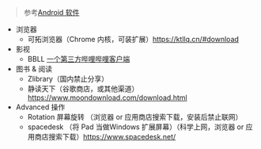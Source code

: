 > 参考[Android 软件](https://github.com/FvTure/favorite-of-FvTure/blob/main/Android%20%E8%BD%AF%E4%BB%B6.md)

- 浏览器
  - 可拓浏览器（Chrome 内核，可装扩展）https://ktllq.cn/#download
- 影视
  - BBLL [一个第三方哔哩哔哩客户端](https://github.com/xiaye13579/BBLL)
- 图书 & 阅读
  - Zlibrary（国内禁止分享）
  - 静读天下（谷歌商店，或其他渠道）https://www.moondownload.com/download.html
- Advanced 操作
  - Rotation 屏幕旋转 （浏览器 or 应用商店搜索下载，安装后禁止联网）
  - spacedesk （将 Pad 当做Windows 扩展屏幕）（科学上网，浏览器 or 应用商店搜索下载）https://www.spacedesk.net/

